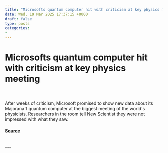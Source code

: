 ```yaml
---
title: "Microsofts quantum computer hit with criticism at key physics meeting"
date: Wed, 19 Mar 2025 17:37:15 +0000
draft: false
type: posts
categories: 
- 
---
```

# Microsofts quantum computer hit with criticism at key physics meeting

<br/>

<br/>
After weeks of criticism, Microsoft promised to show new data about its Majorana 1 quantum computer at the biggest meeting of the world's physicists. Researchers in the room tell New Scientist they were not impressed with what they saw.

#### [Source](https://www.newscientist.com/article/2473000-microsofts-quantum-computer-hit-with-criticism-at-key-physics-meeting/?utm_campaign=RSS%7CNSNS&utm_source=NSNS&utm_medium=RSS&utm_content=technology)

<br/>
---
